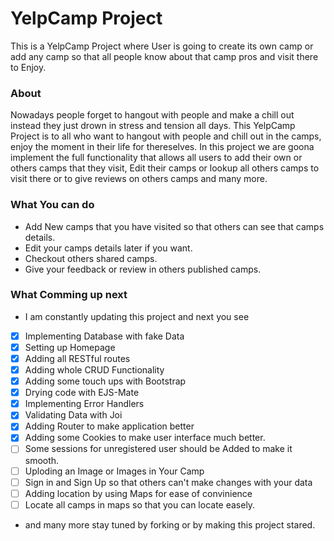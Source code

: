 YelpCamp Project
===========================================
This is a YelpCamp Project where User is going to create its own camp or add any camp so that all people know about that camp pros and visit there to Enjoy. 

### About
Nowadays people forget to hangout with people and make a chill out instead they just drown in stress and tension all days.
This YelpCamp Project is to all who want to hangout with people and chill out in the camps, enjoy the moment in their life
for thereselves. In this project we are goona implement the full functionality that allows all users to add their own or 
others camps that they visit, Edit their camps or lookup all others camps to visit there or to give reviews on others camps
and many more.

### What You can do
- Add New camps that you have visited so that others can see that camps details.
- Edit your camps details later if you want.
- Checkout others shared camps.
- Give your feedback or review in others published camps.

### What Comming up next
- I am constantly updating this project and next you see
- [x] Implementing Database with fake Data
- [x] Setting up Homepage
- [x] Adding all RESTful routes
- [x] Adding whole CRUD Functionality
- [x] Adding some touch ups with Bootstrap
- [x] Drying code with EJS-Mate
- [x] Implementing Error Handlers
- [x] Validating Data with Joi
- [x] Adding Router to make application better
- [x] Adding some Cookies to make user interface much better.
- [ ] Some sessions for unregistered user should be Added to make it smooth.
- [ ] Uploding an Image or Images in Your Camp
- [ ] Sign in and Sign Up so that others can't make changes with your data
- [ ] Adding location by using Maps for ease of convinience
- [ ] Locate all camps in maps so that you can locate easely.
-  and many more stay tuned by forking or by making this project stared.

